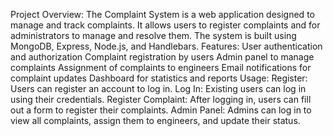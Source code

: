 Project Overview:
The Complaint System is a web application designed to manage and track complaints. It allows users to register complaints and for administrators to manage and resolve them. The system is built using MongoDB, Express, Node.js, and Handlebars.
Features:
User authentication and authorization
Complaint registration by users
Admin panel to manage complaints
Assignment of complaints to engineers
Email notifications for complaint updates
Dashboard for statistics and reports
Usage:
Register: Users can register an account to log in.
Log In: Existing users can log in using their credentials.
Register Complaint: After logging in, users can fill out a form to register their complaints.
Admin Panel: Admins can log in to view all complaints, assign them to engineers, and update their status.


